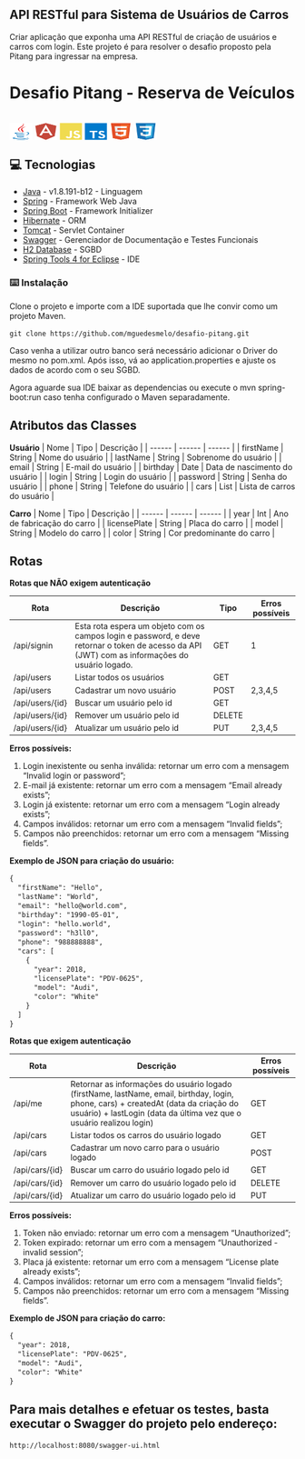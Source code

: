 ## API RESTful para Sistema de Usuários de Carros
Criar aplicação que exponha uma API RESTful de criação de usuários e carros com login. Este projeto é para resolver o desafio proposto pela Pitang para ingressar na empresa.

# Desafio Pitang - Reserva de Veículos
<div style="display: inline_block"><br>
  <img align="center" alt="mguedesmelo-java" height="30" width="40" src="https://raw.githubusercontent.com/devicons/devicon/master/icons/java/java-original.svg">
  <img align="center" alt="mguedesmelo-angular" height="30" width="40" src="https://raw.githubusercontent.com/devicons/devicon/master/icons/angularjs/angularjs-plain.svg">
  <img align="center" alt="mguedesmelo-Js" height="30" width="40" src="https://raw.githubusercontent.com/devicons/devicon/master/icons/javascript/javascript-plain.svg">
  <img align="center" alt="mguedesmelo-Ts" height="30" width="40" src="https://raw.githubusercontent.com/devicons/devicon/master/icons/typescript/typescript-plain.svg">
  <img align="center" alt="mguedesmelo-HTML" height="30" width="40" src="https://raw.githubusercontent.com/devicons/devicon/master/icons/html5/html5-original.svg">
  <img align="center" alt="mguedesmelo-CSS" height="30" width="40" src="https://raw.githubusercontent.com/devicons/devicon/master/icons/css3/css3-original.svg">
</div>

## 💻 Tecnologias
* [Java](https://www.java.com/) - v1.8.191-b12 - Linguagem
* [Spring](https://spring.io/) - Framework Web Java
* [Spring Boot](https://spring.io/projects/spring-boot) - Framework Initializer
* [Hibernate](http://hibernate.org/orm/) - ORM
* [Tomcat](http://tomcat.apache.org/) - Servlet Container
* [Swagger](https://swagger.io/) - Gerenciador de Documentação e Testes Funcionais
* [H2 Database](http://www.h2database.com) - SGBD
* [Spring Tools 4 for Eclipse](https://spring.io/tools) - IDE

### ⌨️ Instalação
Clone o projeto e importe com a IDE suportada que lhe convir como um projeto Maven.

```
git clone https://github.com/mguedesmelo/desafio-pitang.git
```

Caso venha a utilizar outro banco será necessário adicionar o Driver do mesmo no pom.xml. Após isso, vá ao application.properties e ajuste os dados de acordo com o seu SGBD.

Agora aguarde sua IDE baixar as dependencias ou execute o mvn spring-boot:run caso tenha configurado o Maven separadamente.


## Atributos das Classes

**Usuário**
| Nome | Tipo | Descrição |
| ------ | ------ | ------ |
| firstName | String | Nome do usuário |
| lastName | String | Sobrenome do usuário |
| email | String | E-mail do usuário |
| birthday | Date | Data de nascimento do usuário |
| login | String | Login do usuário |
| password | String | Senha do usuário |
| phone | String | Telefone do usuário |
| cars | List | Lista de carros do usuário |

**Carro**
| Nome | Tipo | Descrição |
| ------ | ------ | ------ |
| year | Int | Ano de fabricação do carro |
| licensePlate | String | Placa do carro |
| model | String | Modelo do carro |
| color | String | Cor predominante do carro |



## Rotas

**Rotas que **NÃO** exigem autenticação**

| Rota | Descrição | Tipo | Erros possíveis |
| ------ | ------ | ------ | ------ |
| /api/signin | Esta rota espera um objeto com os campos login e password, e deve retornar o token de acesso da API (JWT) com as informações do usuário logado. | GET | 1 |
| /api/users | Listar todos os usuários | GET | |
| /api/users | Cadastrar um novo usuário | POST | 2,3,4,5 |
| /api/users/{id} | Buscar um usuário pelo id | GET | |
| /api/users/{id} | Remover um usuário pelo id | DELETE | |
| /api/users/{id} | Atualizar um usuário pelo id | PUT | 2,3,4,5 |

**Erros possíveis:**
1. Login inexistente ou senha inválida: retornar um erro com a mensagem “Invalid login or password”;
2. E-mail já existente: retornar um erro com a mensagem “Email already exists”;
3. Login já existente: retornar um erro com a mensagem “Login already exists”;
4. Campos inválidos: retornar um erro com a mensagem “Invalid fields”;
5. Campos não preenchidos: retornar um erro com a mensagem “Missing fields”.

**Exemplo de JSON para criação do usuário:**
```
{
  "firstName": "Hello",
  "lastName": "World",
  "email": "hello@world.com",
  "birthday": "1990-05-01",
  "login": "hello.world",
  "password": "h3ll0",
  "phone": "988888888",
  "cars": [
    {
      "year": 2018,
      "licensePlate": "PDV-0625",
      "model": "Audi",
      "color": "White"
    }
  ]
}
```

**Rotas que exigem autenticação**

| Rota | Descrição | Erros possíveis |
| ------ | ------ | ------ |
| /api/me | Retornar as informações do usuário logado (firstName, lastName, email, birthday, login, phone, cars) + createdAt (data da criação do usuário) + lastLogin (data da última vez que o usuário realizou login) | GET | 1,2 |
| /api/cars | Listar todos os carros do usuário logado | GET | 1,2 |
| /api/cars | Cadastrar um novo carro para o usuário logado | POST | 1,2,3,4,5 |
| /api/cars/{id} | Buscar um carro do usuário logado pelo id | GET | 1,2 |
| /api/cars/{id} | Remover um carro do usuário logado pelo id | DELETE | 1,2 |
| /api/cars/{id} | Atualizar um carro do usuário logado pelo id | PUT | 1,2,3,4,5 |

**Erros possíveis:**
1. Token não enviado: retornar um erro com a mensagem “Unauthorized”;
2. Token expirado: retornar um erro com a mensagem “Unauthorized - invalid session”;
3. Placa já existente: retornar um erro com a mensagem “License plate already exists”;
4. Campos inválidos: retornar um erro com a mensagem “Invalid fields”;
5. Campos não preenchidos: retornar um erro com a mensagem “Missing fields”.


**Exemplo de JSON para criação do carro:**
```
{
  "year": 2018,
  "licensePlate": "PDV-0625",
  "model": "Audi",
  "color": "White"
}
```

## Para mais detalhes e efetuar os testes, basta executar o Swagger do projeto pelo endereço:
```
http://localhost:8080/swagger-ui.html
```
